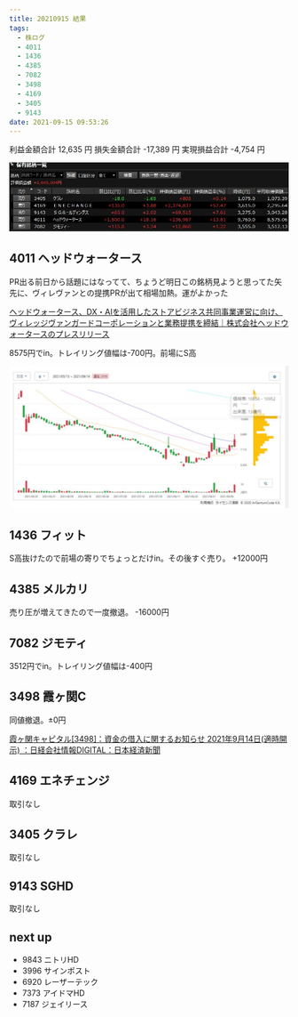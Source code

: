 ```yaml
---
title: 20210915 結果
tags:
  - 株ログ
  - 4011
  - 1436
  - 4385
  - 7082
  - 3498
  - 4169
  - 3405
  - 9143
date: 2021-09-15 09:53:26
---
```


利益金額合計 12,635 円
損失金額合計 -17,389 円
実現損益合計 -4,754 円

![i](/kab/img/20210915000.jpg)

## 4011 ヘッドウォータース

PR出る前日から話題にはなってて、ちょうど明日この銘柄見ようと思ってた矢先に、ヴィレヴァンとの提携PRが出て相場加熱。運がよかった

[ヘッドウォータース、DX・AIを活用したストアビジネス共同事業運営に向け、ヴィレッジヴァンガードコーポレーションと業務提携を締結｜株式会社ヘッドウォータースのプレスリリース](https://prtimes.jp/main/html/rd/p/000000057.000018045.html)

8575円でin。トレイリング値幅は-700円。前場にS高

![i](/kab/img/20210915001.jpg)

## 1436 フィット

S高抜けたので前場の寄りでちょっとだけin。その後すぐ売り。 +12000円

## 4385 メルカリ

売り圧が増えてきたので一度撤退。 -16000円

## 7082 ジモティ

3512円でin。トレイリング値幅は-400円

## 3498 霞ヶ関C

同値撤退。±0円

[霞ヶ関キャピタル[3498]：資金の借入に関するお知らせ 2021年9月14日(適時開示) ：日経会社情報DIGITAL：日本経済新聞](https://www.nikkei.com/nkd/disclosure/tdnr/d40f1s/)

## 4169 エネチェンジ

取引なし

## 3405 クラレ

取引なし

## 9143 SGHD

取引なし

## next up

- 9843 ニトリHD
- 3996 サインポスト
- 6920 レーザーテック
- 7373 アイドマHD
- 7187 ジェイリース
